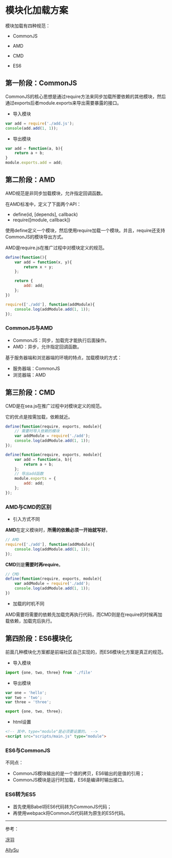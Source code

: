 # 模块化加载方案

模块加载有四种规范：

- CommonJS

- AMD
- CMD
- ES6

## 第一阶段：CommonJS

CommonJS的核心思想是通过require方法来同步加载所要依赖的其他模块，然后通过exports后者module.exports来导出需要暴露的接口。

- 导入模块

```js
var add = require('./add.js');
console(add.add(1, 1));
```

- 导出模块

```js
var add = function(a, b){
    return a + b;
}
module.exports.add = add;
```

## 第二阶段：AMD

AMD规范是非同步加载模块，允许指定回调函数。

在AMD标准中，定义了下面两个API：

- define(id, [depends], callback)
- require([module, callback])

使用define定义一个模块，然后使用require加载一个模块。并且，require还支持CommonJS的模块导出方式。

AMD是require.js在推广过程中对模块定义的规范。

```js
define(function(){
    var add = function(x, y){
        return x + y;
    };

    return {
        add: add;
    };
})
```

```js
require(['./add'], function(addModule){
    console.log(addModule.add(1, 1));
});
```

### CommonJS与AMD

- CommonJS：同步，加载完才能执行后面操作。
- AMD：异步，允许指定回调函数。

基于服务器端和浏览器端的环境的特点，加载模块的方式：

- 服务器端：CommonJS
- 浏览器端：AMD

## 第三阶段：CMD

CMD是在sea.js在推广过程中对模块定义的规范。

它的优点是按需加载，依赖就近。

```js
define(function(require, exports, module){
    // 需要时导入依赖的模块
    var addModule = require('./add');
    console.log(addModule.add(1, 1));
});
```

```js
define(function(require, exports, module){
    var add = function(a, b){
        return a + b;
    };
    // 导出add函数
    module.exports = {
        add: add;
    };
});
```

### AMD与CMD的区别

- 引入方式不同

**AMD**在定义模块时，**所需的依赖必须一开始就写好**。

```js
// AMD
require(['./add'], function(addModule){
    console.log(addModule.add(1, 1));
});
```
**CMD**则是**需要时再require**。

```js
// CMD
define(function(require, exports, module){
    var addModule = require('./add');
    console.log(addModule.add(1, 1));
})
```
- 加载的时机不同

AMD需要将需要的依赖先加载完再执行代码，而CMD则是在require的时候再加载依赖，加载完后执行。

## 第四阶段：ES6模块化

前面几种模块化方案都是前端社区自己实现的，而ES6模块化方案是真正的规范。

- 导入模块
```js
import {one, two, three} from './file'
```
- 导出模块
```js
var one = 'hello';
var two = 'two';
var three = 'three';

export {one, two, three};
```

- html设置
```html
<!-- 其中，type="module"是必须要设置的。 -->
<script src="scripts/main.js" type="module">
```
### ES6与CommonJS

不同点：
- CommonJS模块输出的是一个值的拷贝，ES6输出的是值的引用；
- CommonJS模块是运行时加载，ES6是编译时输出接口。

### ES6转为ES5

- 首先使用Babel将ES6代码转为CommonJS代码；
- 再使用webpack将CommonJS代码转为原生的ES5代码。

---

参考：

[冴羽](https://github.com/mqyqingfeng/Blog/issues/108)

[AllySu](https://www.imooc.com/u/4421995/articles)